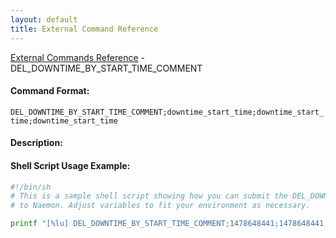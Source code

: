 ```yaml
---
layout: default
title: External Command Reference
---
```


<!--
************************************************
* AUTO GENERATED PAGE - USE ./update SCRIPT
************************************************
-->

<span class="glyphicon glyphicon-arrow-up"></span><a href="index.html"> External Commands Reference</a> - DEL_DOWNTIME_BY_START_TIME_COMMENT<br>


#### Command Format:

`DEL_DOWNTIME_BY_START_TIME_COMMENT;downtime_start_time;downtime_start_time;downtime_start_time`

#### Description:



#### Shell Script Usage Example:

```sh
#!/bin/sh
# This is a sample shell script showing how you can submit the DEL_DOWNTIME_BY_START_TIME_COMMENT command
# to Naemon. Adjust variables to fit your environment as necessary.

printf "[%lu] DEL_DOWNTIME_BY_START_TIME_COMMENT;1478648441;1478648441;1478648441\n" `date +%s` > /var/lib/naemon/naemon.cmd
```



